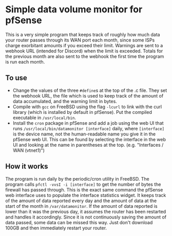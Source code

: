 # Simple data volume monitor for pfSense

This is a very simple program that keeps track of roughly how much data your router passes through its WAN port each month, since some ISPs charge exorbitant amounts if you exceed their limit. Warnings are sent to a webhook URL (intended for Discord) when the limit is exceeded. Totals for the previous month are also sent to the webhook the first time the program is run each month.

## To use
 * Change the values of the three `#define`s at the top of the .c file. They set the webhook URL, the file which is used to keep track of the amount of data accumulated, and the warning limit in bytes.
 * Compile with `gcc` on FreeBSD using the flag `-lcurl` to link with the curl library (which is installed by default in pfSense). Put the compiled executable in `/usr/local/bin`.
 * Install the `cron` package in pfSense and add a job using the web UI that runs `/usr/local/bin/datamonitor [interface]` daily, where `[interface]` is the device name, not the human-readable name you give it in the pfSense web UI. This can be found by selecting the interface in the web UI and looking at the name in parentheses at the top. (e.g. "Interfaces / WAN (vtnet1)")

## How it works
The program is run daily by the periodic/cron utility in FreeBSD. The program calls `pfctl -vvsI -i [interface]` to get the number of bytes the firewall has passed through. This is the exact same command the pfSense web interface uses to populate the interface statistics widget. It keeps track of the amount of data reported every day and the amount of data at the start of the month in `/var/datamonitor`. If the amount of data reported is lower than it was the previous day, it assumes the router has been restarted and handles it accordingly. Since it is not continuously saving the amount of data passed, some data can be missed this way. Just don't download 100GB and then immediately restart your router.
